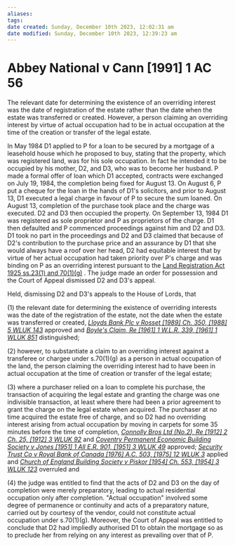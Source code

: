 ```yaml
---
aliases: 
tags: 
date created: Sunday, December 10th 2023, 12:02:31 am
date modified: Sunday, December 10th 2023, 12:39:23 am
---
```


# Abbey National v Cann [1991] 1 AC 56

The relevant date for determining the existence of an overriding interest was the date of registration of the estate rather than the date when the estate was transferred or created. However, a person claiming an overriding interest by virtue of actual occupation had to be in actual occupation at the time of the creation or transfer of the legal estate.

In May 1984 D1 applied to P for a loan to be secured by a mortgage of a leasehold house which he proposed to buy, stating that the property, which was registered land, was for his sole occupation. In fact he intended it to be occupied by his mother, D2, and D3, who was to become her husband. P made a formal offer of loan which D1 accepted, contracts were exchanged on July 19, 1984, the completion being fixed for August 13. On August 6, P put a cheque for the loan in the hands of D1's solicitors, and prior to August 13, D1 executed a legal charge in favour of P to secure the sum loaned. On August 13, completion of the purchase took place and the charge was executed. D2 and D3 then occupied the property. On September 13, 1984 D1 was registered as sole proprietor and P as proprietors of the charge. D1 then defaulted and P commenced proceedings against him and D2 and D3. D1 took no part in the proceedings and D2 and D3 claimed that because of D2's contribution to the purchase price and an assurance by D1 that she would always have a roof over her head, D2 had equitable interest that by virtue of her actual occupation had taken priority over P's charge and was binding on P as an overriding interest pursuant to the [Land Registration Act 1925 ss.23(1) and 70(1)(g)](https://uk.westlaw.com/Document/I60CA4D30E42311DAA7CF8F68F6EE57AB/View/FullText.html?originationContext=document&transitionType=DocumentItem&ppcid=6d554a36038e4680a736ed1d79412e2d&contextData=(sc.Default)) . The judge made an order for possession and the Court of Appeal dismissed D2 and D3's appeal.

Held, dismissing D2 and D3's appeals to the House of Lords, that

(1) the relevant date for determining the existence of overriding interests was the date of the registration of the estate, not the date when the estate was transferred or created, _[Lloyds Bank Plc v Rosset [1989] Ch. 350, [1988] 5 WLUK 143](https://uk.westlaw.com/Document/IE21A8FE0E42711DA8FC2A0F0355337E9/View/FullText.html?originationContext=document&transitionType=DocumentItem&ppcid=6d554a36038e4680a736ed1d79412e2d&contextData=(sc.Default))_ approved and _[Boyle's Claim, Re [1961] 1 W.L.R. 339, [1961] 1 WLUK 851](https://uk.westlaw.com/Document/I796D3AB0E42711DA8FC2A0F0355337E9/View/FullText.html?originationContext=document&transitionType=DocumentItem&ppcid=6d554a36038e4680a736ed1d79412e2d&contextData=(sc.Default))_ distinguished;

(2) however, to substantiate a claim to an overriding interest against a transferee or chargee under s.70(1)(g) as a person in actual occupation of the land, the person claiming the overriding interest had to have been in actual occupation at the time of creation or transfer of the legal estate;

(3) where a purchaser relied on a loan to complete his purchase, the transaction of acquiring the legal estate and granting the charge was one indivisible transaction, at least where there had been a prior agreement to grant the charge on the legal estate when acquired. The purchaser at no time acquired the estate free of charge, and so D2 had no overriding interest arising from actual occupation by moving in carpets for some 35 minutes before the time of completion, _[Connolly Bros Ltd (No.2), Re [1912] 2 Ch. 25, [1912] 3 WLUK 92](https://uk.westlaw.com/Document/I8D35C620E42711DA8FC2A0F0355337E9/View/FullText.html?originationContext=document&transitionType=DocumentItem&ppcid=6d554a36038e4680a736ed1d79412e2d&contextData=(sc.Default))_ and _[Coventry Permanent Economic Building Society v Jones [1951] 1 All E.R. 901, [1951] 3 WLUK 49](https://uk.westlaw.com/Document/I57BEF430E43611DA8FC2A0F0355337E9/View/FullText.html?originationContext=document&transitionType=DocumentItem&ppcid=6d554a36038e4680a736ed1d79412e2d&contextData=(sc.Default))_ approved; _[Security Trust Co v Royal Bank of Canada [1976] A.C. 503, [1975] 12 WLUK 3](https://uk.westlaw.com/Document/I9FD9D950E42811DA8FC2A0F0355337E9/View/FullText.html?originationContext=document&transitionType=DocumentItem&ppcid=6d554a36038e4680a736ed1d79412e2d&contextData=(sc.Default))_ applied and _[Church of England Building Society v Piskor [1954] Ch. 553, [1954] 3 WLUK 123](https://uk.westlaw.com/Document/I8730F100E42711DA8FC2A0F0355337E9/View/FullText.html?originationContext=document&transitionType=DocumentItem&ppcid=6d554a36038e4680a736ed1d79412e2d&contextData=(sc.Default))_ overruled and

(4) the judge was entitled to find that the acts of D2 and D3 on the day of completion were merely preparatory, leading to actual residential occupation only after completion. "Actual occupation" involved some degree of permanence or continuity and acts of a preparatory nature, carried out by courtesy of the vendor, could not constitute actual occupation under s.70(1)(g). Moreover, the Court of Appeal was entitled to conclude that D2 had impliedly authorised D1 to obtain the mortgage so as to preclude her from relying on any interest as prevailing over that of P.
